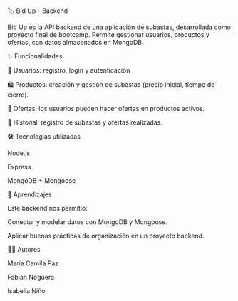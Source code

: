 🏷️ Bid Up - Backend

Bid Up es la API backend de una aplicación de subastas, desarrollada como proyecto final de bootcamp. Permite gestionar usuarios, productos y ofertas, con datos almacenados en MongoDB.

✨ Funcionalidades

👤 Usuarios: registro, login y autenticación

🛍️ Productos: creación y gestión de subastas (precio inicial, tiempo de cierre).

💸 Ofertas: los usuarios pueden hacer ofertas en productos activos.

📜 Historial: registro de subastas y ofertas realizadas.

🛠️ Tecnologías utilizadas

Node.js

Express

MongoDB + Mongoose

📖 Aprendizajes

Este backend nos permitió:

Conectar y modelar datos con MongoDB y Mongoose.



Aplicar buenas prácticas de organización en un proyecto backend.

👩‍💻 Autores

Maria Camila Paz

Fabian Noguera

Isabella Niño
